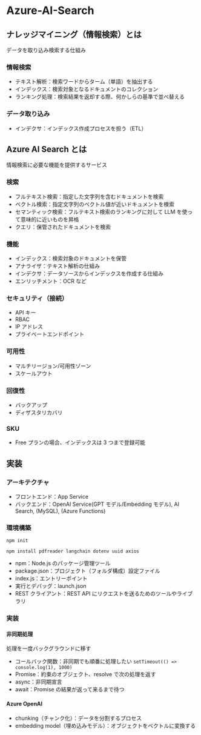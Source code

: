 # Azure-AI-Search

## ナレッジマイニング（情報検索）とは

データを取り込み検索する仕組み

### 情報検索

- テキスト解析：検索ワードからターム（単語）を抽出する
- インデックス：検索対象となるドキュメントのコレクション
- ランキング処理：検索結果を返却する際、何かしらの基準で並べ替える

### データ取り込み

- インデクサ：インデックス作成プロセスを担う（ETL）

## Azure AI Search とは

情報検索に必要な機能を提供するサービス

### 検索

- フルテキスト検索：指定した文字列を含むドキュメントを検索
- ベクトル検索：指定文字列のベクトル値が近いドキュメントを検索
- セマンティック検索：フルテキスト検索のランキングに対して LLM を使って意味的に近いものを昇格
- クエリ：保管されたドキュメントを検索

### 機能

- インデックス：検索対象のドキュメントを保管
- アナライザ：テキスト解析の仕組み
- インデクサ：データソースからインデックスを作成する仕組み
- エンリッチメント：OCR など

### セキュリティ（接続）

- API キー
- RBAC
- IP アドレス
- プライベートエンドポイント

### 可用性

- マルチリージョン/可用性ゾーン
- スケールアウト

### 回復性

- バックアップ
- ディザスタリカバリ

### SKU

- Free プランの場合、インデックスは 3 つまで登録可能

## 実装

### アーキテクチャ

- フロントエンド：App Service
- バックエンド：OpenAI Service(GPT モデル/Embedding モデル), AI Search, (MySQL), (Azure Functions)

### 環境構築

```
npm init
```

```
npm install pdfreader langchain dotenv uuid axios
```

- npm：Node.js のパッケージ管理ツール
- package.json：プロジェクト（フォルダ構成）設定ファイル
- index.js：エントリーポイント
- 実行とデバッグ：launch.json
- REST クライアント：REST API にリクエストを送るためのツールやライブラリ

### 実装

#### 非同期処理

処理を一度バックグラウンドに移す

- コールバック関数：非同期でも順番に処理したい `setTimeout(() => console.log(1), 1000)`
- Promise：約束のオブジェクト、resolve で次の処理を返す
- async：非同期宣言
- await：Promise の結果が返って来るまで待つ

#### Azure OpenAI

- chunking（チャンク化）：データを分割するプロセス
- embedding model（埋め込みモデル）：オブジェクトをベクトルに変換する
